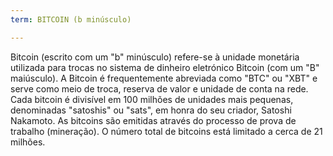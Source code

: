 ```yaml
---
term: BITCOIN (b minúsculo)

---
```

Bitcoin (escrito com um "b" minúsculo) refere-se à unidade monetária utilizada para trocas no sistema de dinheiro eletrónico Bitcoin (com um "B" maiúsculo). A Bitcoin é frequentemente abreviada como "BTC" ou "XBT" e serve como meio de troca, reserva de valor e unidade de conta na rede. Cada bitcoin é divisível em 100 milhões de unidades mais pequenas, denominadas "satoshis" ou "sats", em honra do seu criador, Satoshi Nakamoto. As bitcoins são emitidas através do processo de prova de trabalho (mineração). O número total de bitcoins está limitado a cerca de 21 milhões.